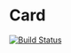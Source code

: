 # Card

[![Build Status](https://github.com/YabusameHoulen/Card.jl/actions/workflows/CI.yml/badge.svg?branch=master)](https://github.com/YabusameHoulen/Card.jl/actions/workflows/CI.yml?query=branch%3Amaster)
